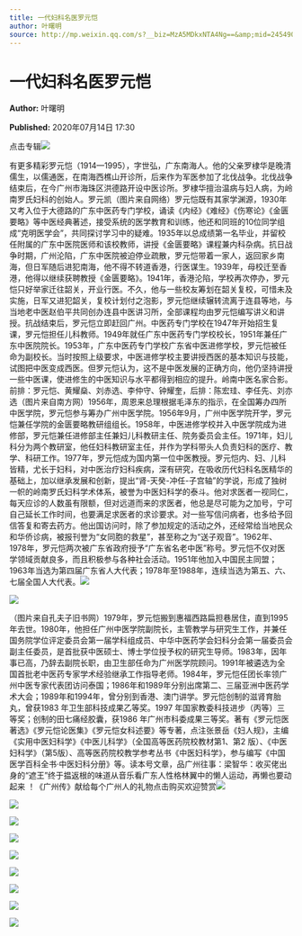 ```yaml
---
title: 一代妇科名医罗元恺
author: 叶曙明
source: http://mp.weixin.qq.com/s?__biz=MzA5MDkxNTA4Ng==&amp;mid=2454909617&amp;idx=1&amp;sn=cef7996f18fe3a2f51d9d94b608aa3eb&amp;chksm=87a23ad0b0d5b3c6b806a9407de8e6e9f738dee764725ef6732ca48f94660a4a8ff2089718d0&poc_token=HJ_Do2ejHyO-wNZGG8Q1S8FdPgy1YBBEob-nUEme
---
```


# 一代妇科名医罗元恺

**Author:** 叶曙明

**Published:** 2020年07月14日 17:30

点击专辑![](https://mmbiz.qpic.cn/mmbiz_gif/Ljib4So7yuWiaZicicVdVyXPlCQ4ay6sjDoSnONTZS6hpXzVt3gZhHvjlIFeu7wz3eWMibuNHFia7rMwGs8xYY5oIMIw/640?wx_fmt=gif)

有更多精彩罗元恺（1914—1995），字世弘，广东南海人。他的父亲罗棣华是晚清儒生，以儒通医，在南海西樵山开诊所，后来作为军医参加了北伐战争。北伐战争结束后，在今广州市海珠区洪德路开设中医诊所。罗棣华擅治温病与妇人病，为岭南罗氏妇科的创始人。罗元凯（图片来自网络）罗元恺既有其家学渊源，1930年又考入位于大德路的广东中医药专门学校，诵读《内经》《难经》《伤寒论》《金匮要略》等中医经典著述，接受系统的医学教育和训练，他还和同班的10位同学组成“克明医学会”，共同探讨学习中的疑难。1935年以总成绩第一名毕业，并留校任附属的广东中医院医师和该校教师，讲授《金匮要略》课程兼内科杂病。抗日战争时期，广州沦陷，广东中医院被迫停业疏散，罗元恺带着一家人，返回家乡南海，但日军随后进犯南海，他不得不转道香港，行医谋生。1939年，母校迁至香港，他得以继续获聘教授《金匮要略》。1941年，香港沦陷，学校再次停办，罗元恺只好举家迁往韶关，开业行医。不久，他与一些校友筹划在韶关复校，可惜未及实施，日军又进犯韶关，复校计划付之泡影，罗元恺继续辗转流离于连县等地，与当地老中医赵伯平共同创办连县中医讲习所，全部课程均由罗元恺编写讲义和讲授。抗战结束后，罗元恺立即赶回广州。中医药专门学校在1947年开始招生复课，罗元恺担任儿科教师。1949年就任广东中医药专门学校校长，1951年兼任广东中医院院长。1953年，广东中医药专门学校广东省中医进修学校，罗元恺被任命为副校长。当时按照上级要求，中医进修学校主要讲授西医的基本知识与技能，试图把中医变成西医。但罗元恺认为，这不是中医发展的正确方向，他仍坚持讲授一些中医课，使进修生的中医知识与水平都得到相应的提升。岭南中医名家合影。前排：罗元恺、黄耀燊、刘赤选、李仲守、钟耀奎，后排：陈宏珪、李任先、刘亦选（图片来自南方网）1956年，周恩来总理根据毛泽东的指示，在全国筹办四所中医学院，罗元恺参与筹办广州中医学院。1956年9月，广州中医学院开学，罗元恺兼任学院的金匮要略教研组组长。1958年，中医进修学校并入中医学院成为进修部，罗元恺兼任进修部主任兼妇儿科教研主任、院务委员会主任。1971年，妇儿科分为两个教研室，他任妇科教研室主任，并作为学科带头人负责妇科的医疗、教学、科研工作。1977年，罗元恺成为国内第一位中医教授。罗元恺内、妇、儿科皆精，尤长于妇科，对中医治疗妇科疾病，深有研究，在吸收历代妇科名医精华的基础上，加以继承发展和创新，提出“肾-天癸-冲任-子宫轴”的学说，形成了独树一帜的岭南罗氏妇科学术体系，被誉为中医妇科学的泰斗。他对求医者一视同仁，每天应诊的人数虽有限额，但对远道而来的求医者，他总是尽可能为之加号，宁可自己延长工作时间，也要满足求医者的求诊要求。对一些写信问病者，也多给予回信答复和寄去药方。他出国访问时，除了参加规定的活动之外，还经常给当地民众和华侨诊病，被报刊誉为“女同胞的救星”，甚至称之为“送子观音”。1962年、1978年，罗元恺两次被广东省政府授予“广东省名老中医”称号。罗元恺不仅对医学领域贡献良多，而且积极参与各种社会活动。1951年他加入中国民主同盟；1963年当选为第四届广东省人大代表；1978年至1988年，连续当选为第五、六、七届全国人大代表。![](https://mmbiz.qpic.cn/mmbiz_jpg/PJWG74pLsMayvR1AyLpp1OwsWXJhmAMu6hEnyJ4hyVxh2jeFxNGwngJfdXCj1cuXFPwvvJjPH1NhDydQF15CRA/640?wx_fmt=jpeg)

![](https://mmbiz.qpic.cn/mmbiz_jpg/PJWG74pLsMZgUSfQRgZIY6iaicg8D1hiaGRgoakmgic1G6njCb9ZFqwj7cPN3s0cJibY9FyQ31ibABf8R2DM3JJFJC9Q/640?wx_fmt=jpeg)

（图片来自孔夫子旧书网）1979年，罗元恺搬到惠福西路扁担巷居住，直到1995年去世。1980年，他担任广州中医学院副院长，主管教学与研究生工作，并兼任国务院学位评定委员会第一届学科组成员、中华中医药学会妇科分会第一届委员会副主任委员，是首批获中医硕士、博士学位授予权的研究生导师。1983年，因年事已高，乃辞去副院长职，由卫生部任命为广州医学院顾问。1991年被遴选为全国首批老中医药专家学术经验继承工作指导老师。1984年，罗元恺任团长率领广州中医专家代表团访问泰国；1986年和1989年分别出席第二、三届亚洲中医药学术大会；1989年和1994年，曾分别到香港、澳门讲学。罗元恺创制的滋肾育胎丸，曾获1983 年卫生部科技成果乙等奖。1997 年国家教委科技进步（丙等）三等奖；创制的田七痛经胶囊，获1986 年广州市科委成果三等奖。著有《罗元恺医著选》《罗元恺论医集》《罗元恺女科述要》等专著，点注张景岳《妇人规》，主编《实用中医妇科学》《中医儿科学》（全国高等医药院校教材第1、第2 版）、《中医妇科学》（第5版）、高等医药院校教学参考丛书《中医妇科学》，参与编写《中国医学百科全书·中医妇科分册》等。读本号文章，品广州往事：梁智华：收买佬出身的“遮王”终于揾返根的味道从音乐看广东人性格林翼中的懒人运动，再懒也要动起来 ！《广州传》献给每个广州人的礼物点击购买欢迎赞赏![](https://mmbiz.qpic.cn/mmbiz_png/Ljib4So7yuWhscwv0r45Rz0CYSZ99JxcQtNQUiaciciaeLPjUibMHjtanp9M5fOiajmuxc02cAZIZykWYA3roCgDBIEA/640?wx_fmt=png)

![](https://mmbiz.qpic.cn/mmbiz_jpg/PJWG74pLsMZgUSfQRgZIY6iaicg8D1hiaGRYJLR3Hl5ia4ErBB23fDpIME9bIgtdJPpPppvhID5GYNRt4tdQd767IA/640?wx_fmt=jpeg)

![](https://mmbiz.qpic.cn/mmbiz_png/Ljib4So7yuWhscwv0r45Rz0CYSZ99JxcQtNQUiaciciaeLPjUibMHjtanp9M5fOiajmuxc02cAZIZykWYA3roCgDBIEA/640?wx_fmt=png)

![](https://mmbiz.qpic.cn/mmbiz_jpg/PJWG74pLsMZgUSfQRgZIY6iaicg8D1hiaGRN5RzaUZID3z4icrPwm1v2k8OE5Wz2LtqbmibRdJN5DqO2qaSmtcoexUw/640?wx_fmt=jpeg)

![](https://mmbiz.qpic.cn/mmbiz_jpg/PJWG74pLsMZgUSfQRgZIY6iaicg8D1hiaGRabNjeNPfxwxECPBhMu7ceRyjmp4yJMxQawnHSLMDnIlCJ6fvoXdUvg/640?wx_fmt=jpeg)

![](https://mmbiz.qpic.cn/mmbiz_png/Ljib4So7yuWhscwv0r45Rz0CYSZ99JxcQtNQUiaciciaeLPjUibMHjtanp9M5fOiajmuxc02cAZIZykWYA3roCgDBIEA/640?wx_fmt=png)

![](https://mmbiz.qpic.cn/mmbiz_gif/PJWG74pLsMayvR1AyLpp1OwsWXJhmAMusfs1pQabdPdhBk4997RJ6orCd8NJIkE6QtgAQLO9aEydzZrVqqk7ew/640?wx_fmt=gif)

![](https://mmbiz.qpic.cn/mmbiz_jpg/oInJic7yAshiaqSneVMv9vN40LutPPrVtibBn3BXOSHAKfLwonYxPBuWIm8zHXS4yXPiaQ5PHeQ4dyXgbzXDufDGZg/640?wx_fmt=jpeg)

![](https://mmbiz.qpic.cn/mmbiz_jpg/PJWG74pLsMZW3Aw2JDzTfsKiankEa5vzfYXvfGciaBdWgpvITsLiaXWe997V7gXqibMVQBgGniamyKjZC5HHQTgCicgQ/640?wx_fmt=jpeg)




